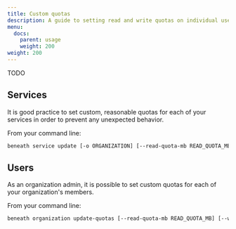 ```yaml
---
title: Custom quotas
description: A guide to setting read and write quotas on individual users and services
menu:
  docs:
    parent: usage
    weight: 200
weight: 200
---
```


TODO

## Services

It is good practice to set custom, reasonable quotas for each of your services in order to prevent any unexpected behavior.

From your command line:

```bash
beneath service update [-o ORGANIZATION] [--read-quota-mb READ_QUOTA_MB] [--write-quota-mb WRITE_QUOTA_MB] SERVICENAME
```

## Users

As an organization admin, it is possible to set custom quotas for each of your organization's members.

From your command line:

```bash
beneath organization update-quotas [--read-quota-mb READ_QUOTA_MB] [--write-quota-mb WRITE_QUOTA_MB] ORGANIZATION USERNAME
```
